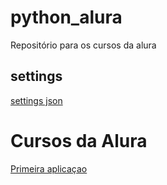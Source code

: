 # python_alura
Repositório para os cursos da alura

##  settings 
[settings json](https://github.com/luizomf/cursopython2023/blob/main/.vscode/settings.json)

# Cursos da Alura

[Primeira aplicaçao](https://cursos.alura.com.br/course/python-crie-sua-primeira-aplicacao)

